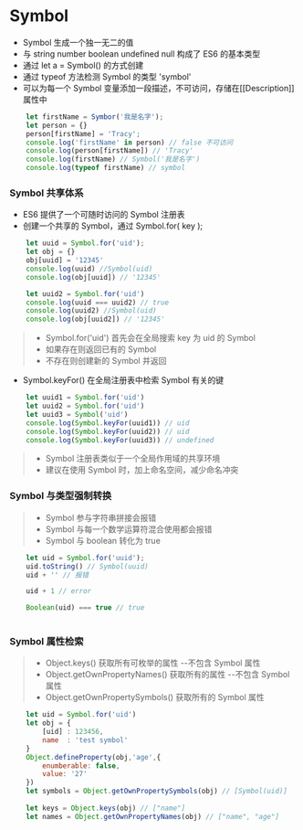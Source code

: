 # Symbol

- Symbol 生成一个独一无二的值
- 与 string number boolean undefined null 构成了 ES6 的基本类型
- 通过 let a = Symbol() 的方式创建
- 通过 typeof 方法检测 Symbol 的类型 'symbol'
- 可以为每一个 Symbol 变量添加一段描述，不可访问，存储在[[Description]]属性中
``` javascript
    let firstName = Symbor('我是名字');
    let person = {}
    person[firstName] = 'Tracy';
    console.log('firstName' in person) // false 不可访问
    console.log(person[firstName]) // 'Tracy'
    console.log(firstName) // Symbol('我是名字')
    console.log(typeof firstName) // symbol
```

### Symbol 共享体系
- ES6 提供了一个可随时访问的 Symbol 注册表 
- 创建一个共享的 Symbol，通过 Symbol.for( key );
``` javascript
    let uuid = Symbol.for('uid');
    let obj = {}
    obj[uuid] = '12345'
    console.log(uuid) //Symbol(uid)
    console.log(obj[uuid]) // '12345'

    let uuid2 = Symbol.for('uid')
    console.log(uuid === uuid2) // true
    console.log(uuid2) //Symbol(uid)
    console.log(obj[uuid2]) // '12345'
```
>* Symbol.for('uid') 首先会在全局搜索 key 为 uid 的 Symbol
>* 如果存在则返回已有的 Symbol
>* 不存在则创建新的 Symbol 并返回

- Symbol.keyFor() 在全局注册表中检索 Symbol 有关的键
```javascript
    let uuid1 = Symbol.for('uid')
    let uuid2 = Symbol.for('uid')
    let uuid3 = Symbol('uid')
    console.log(Symbol.keyFor(uuid1)) // uid
    console.log(Symbol.keyFor(uuid2)) // uid
    console.log(Symbol.keyFor(uuid3)) // undefined
```
>* Symbol 注册表类似于一个全局作用域的共享环境
>* 建议在使用 Symbol 时，加上命名空间，减少命名冲突

### Symbol 与类型强制转换
>* Symbol 参与字符串拼接会报错
>* Symbol 与每一个数学运算符混合使用都会报错
>* Symbol 与 boolean 转化为 true
```javascript
    let uid = Symbol.for('uuid');
    uid.toString() // Symbol(uuid)
    uid + '' // 报错

    uid + 1 // error

    Boolean(uid) === true // true
   
```

### Symbol 属性检索
>* Object.keys() 获取所有可枚举的属性 --不包含 Symbol 属性
>* Object.getOwnPropertyNames() 获取所有的属性 --不包含 Symbol 属性
>* Object.getOwnPropertySymbols() 获取所有的 Symbol 属性
``` javascript
    let uid = Symbol.for('uid')
    let obj = {
        [uid] : 123456,
        name  : 'test symbol'
    }
    Object.defineProperty(obj,'age',{
        enumberable: false,
        value: '27'
    })
    let symbols = Object.getOwnPropertySymbols(obj) // [Symbol(uid)]
    
    let keys = Object.keys(obj) // ["name"]
    let names = Object.getOwnPropertyNames(obj) // ["name", "age"]
```